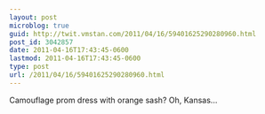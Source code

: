 ```yaml
---
layout: post
microblog: true
guid: http://twit.vmstan.com/2011/04/16/59401625290280960.html
post_id: 3042857
date: 2011-04-16T17:43:45-0600
lastmod: 2011-04-16T17:43:45-0600
type: post
url: /2011/04/16/59401625290280960.html
---
```

Camouflage prom dress with orange sash? Oh, Kansas...
